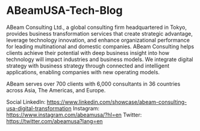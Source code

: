 # ABeamUSA-Tech-Blog

ABeam Consulting Ltd., a global consulting firm headquartered in Tokyo, provides business transformation services that create strategic advantage, leverage technology innovation, and enhance organizational performance for leading multinational and domestic companies. ABeam Consulting helps clients achieve their potential with deep business insight into how technology will impact industries and business models. We integrate digital strategy with business strategy through connected and intelligent applications, enabling companies with new operating models. 

ABeam serves over 700 clients with 6,000 consultants in 36 countries across Asia, The Americas, and Europe.

Social
LinkedIn: https://www.linkedin.com/showcase/abeam-consulting-usa-digital-transformation
Instagram: https://www.instagram.com/abeamusa/?hl=en
Twitter: https://twitter.com/abeamusa?lang=en
